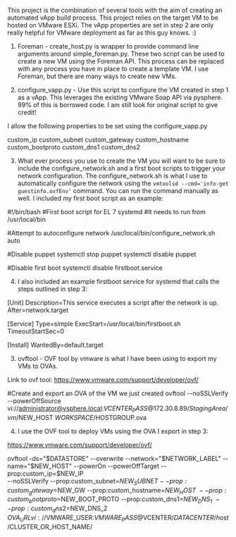This project is the combination of several tools with the aim of creating an automated vApp build process.  This project relies on the target VM to be hosted on VMware ESXi.  The vApp properties are set in step 2 are only really helpful for VMware deployment as far as this guy knows. :)

1. Foreman - create_host.py is wrapper to provide command line arguments around simple_foreman.py.  These two script can be used to create a new VM using the Foreman API.  This process can be replaced with any process you have in place to create a template VM.  I use Foreman, but there are many ways to create new VMs.

2. configure_vapp.py - Use this script to configure the VM created in step 1 as a vApp.  This leverages the existing VMware Soap API via pysphere.  99% of this is borrowed code.  I am still look for original script to give credit!
  
  I allow the following properties to be set using the configure_vapp.py
  
  custom_ip
  custom_subnet
  custom_gateway
  custom_hostname
  custom_bootproto
  custom_dns1
  custom_dns2

3.   What ever process you use to create the VM you will want to be sure to include the configure_network.sh and a first boot scripts to trigger your network configuration.  The configure_network.sh is what I use to automatically configure the network using the `vmtoolsd --cmd='info-get guestinfo.ovfEnv'` command.  You can run the command manually as well. I included my first boot script as an example:
  
  #!/bin/bash
  #First boot script for EL 7 systemd
  #It needs to run from /usr/local/bin

  #Attempt to autoconfigure network
  /usr/local/bin/configure_network.sh auto

  #Disable puppet
  systemctl stop puppet
  systemctl disable puppet

  #Disable first boot
  systemctl disable firstboot.service
  
4. I also included an example firstboot service for systemd that calls the steps outlined in step 3:

  [Unit]
  Description=This service executes a script after the network is up.
  After=network.target

  [Service]
  Type=simple
  ExecStart=/usr/local/bin/firstboot.sh
  TimeoutStartSec=0

  [Install]
  WantedBy=default.target

3. ovftool - OVF tool by vmware is what I have been using to export my VMs to OVAs. 

  Link to ovf tool: https://www.vmware.com/support/developer/ovf/

  #Create and export an OVA of the VM we just created
  ovftool --noSSLVerify --powerOffSource vi://administrator@vsphere.local:$VCENTER_PASS@172.30.8.89/StagingArea/vm/$NEW_HOST $WORKSPACE/$HOSTGROUP.ova

4. I use the OVF tool to deploy VMs using the OVA I export in step 3:

  https://www.vmware.com/support/developer/ovf/

  ovftool -ds="$DATASTORE" --overwrite --network="$NETWORK_LABEL" --name="$NEW_HOST" --powerOn --powerOffTarget --prop:custom_ip=$NEW_IP\
 --noSSLVerify --prop:custom_subnet=$NEW_SUBNET --prop:custom_gateway=$NEW_GW --prop:custom_hostname=$NEW_HOST\
 --prop:custom_bootproto=$NEW_BOOT_PROTO --prop:custom_dns1=$NEW_DNS_1\
 --prop:custom_dns2=$NEW_DNS_2 $OVA_URL vi://$VMWARE_USER:$VMWARE_PASS@$VCENTER/$DATACENTER/host/$CLUSTER_OR_HOST_NAME/
